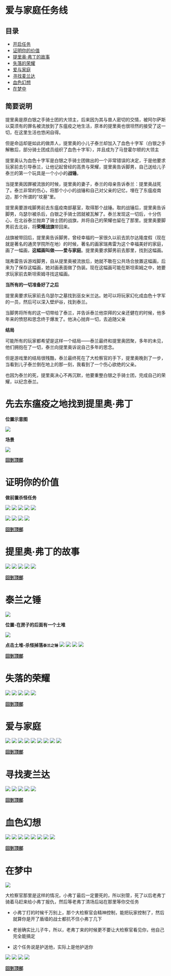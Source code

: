 # 爱与家庭任务线

## **目录**

- [开启任务](#先去东瘟疫之地找到提里奥·弗丁)
- [证明你的价值](#证明你的价值)
- [提里奥·弗丁的故事](#提里奥·弗丁的故事)
- [失落的荣耀](#失落的荣耀)
- [爱与家庭](#爱与家庭)
- [寻找麦兰达](#寻找麦兰达)
- [血色幻想](#血色幻想)
- [在梦中](#在梦中)

## **简要说明**

提里奥是原白银之手骑士团的大领主，后来因为其与兽人密切的交情，被阿尔萨斯以莫须有的罪名被流放到了东瘟疫之地生活，原本的提里奥也很坦然的接受了这一切，在这里生活也悠闲自得。

但是命运却是如此的做弄人，提里奥的小儿子泰兰却加入了血色十字军（白银之手解散后，部分骑士团成员组织了血色十字军），并且成为了马登霍尔顿的大领主

提里奥认为血色十字军是白银之手骑士团做出的一个非常错误的决定，于是他要求玩家前去引导泰兰，让他记起曾经的高贵与荣耀，提里奥告诉脚男，自己送给儿子泰兰的第一个玩具是一个小小的**战锤**。

当提里奥因罪被流放的时候，提里奥的妻子，泰兰的母亲告诉泰兰：提里奥战死了。泰兰非常的伤心，将那个小小的战锤和自己对父亲的记忆，埋在了东瘟疫南边，那个所谓的“坟墓”里。

提里奥要游戏脚男前去东瘟疫南部墓室，取得那个战锤。取的战锤后，提里奥告诉脚男，乌瑟尔被杀后，白银之手骑士团就被瓦解了。泰兰发现这一切后，十分伤心，在北谷泰兰抛弃了骑士团的战旗，并将自己的荣耀也留在了那里。提里奥要脚男前去北谷，将**荣耀战旗**带回来。

战旗被带回后，提里奥告诉脚男，曾经幸福的一家很久以前去凯尔达隆度假（现在就是著名的通灵学院所在地）的时候，著名的画家瑞弗雷为这个幸福美好的家庭，画了一幅画，**这幅画叫做——爱与家庭**。提里奥要求脚男前去那里，找到这幅画。

瑞弗雷告诉游戏脚男，自从提里奥被流放后，她就不敢在公共场合放置这幅画，后来为了保存这幅画，她对画表面做了伪装。现在这幅画可能在斯坦索姆之中，她要求玩家前去斯坦索姆寻找这幅画。

**当所有的一切准备好了之后**

提里奥要求玩家前去乌瑟尔之墓找到巫女米兰达。她可以将玩家幻化成血色十字军的一员，然后可以深入壁炉谷，找到泰兰。

当脚男将所有的这一切带给了泰兰，并告诉泰兰他崇拜的父亲还健在的时候，他多年来的愤怒和思念终于爆发了。他决心抛弃一切，去追随父亲

**结局**

可能所有的玩家都希望是这样一个结局——泰兰最终和提里奥团聚，多年的未见，他们拥抱在了一切，泰兰向提里奥诉说自己多年的思念。

但是游戏里的结局很残酷，泰兰最终死在了大检察官的手下，提里奥晚到了一步，当看到儿子泰兰倒在地上的那一刻，我看到了一个伤心欲绝的父亲。

也因为泰兰的死，提里奥决心不再沉默，他要重整白银之手骑士团，完成自己的荣耀，以纪念泰兰。

# 先去东瘟疫之地找到提里奥·弗丁

**位置示意图**

![](./assets/a-1.jpg)

**场景**

![](./assets/a-2.png)

**[回到顶部](#爱与家庭任务线)**

# 证明你的价值

**做前置杀怪任务**

![](./assets/a-3.jpg)
![](./assets/a-4.jpg)
![](./assets/a-5.jpg)
![](./assets/a-6.png)
![](./assets/a-7.png)

![](./assets/a-8.png)
![](./assets/a-9.png)
![](./assets/a-10.png)
![](./assets/a-11.png)

**[回到顶部](#爱与家庭任务线)**

# 提里奥·弗丁的故事

![](./assets/30.png)
![](./assets/13.png)
![](./assets/31.png)
![](./assets/32.png)
![](./assets/33.png)

**[回到顶部](#爱与家庭任务线)**

# 泰兰之锤

![](./assets/15.png)

**位置-在房子的后面有一个土堆**

![](./assets/16.png)

**点击土堆-杀怪掉落`泰兰之锤`**
![](./assets/17.png)
![](./assets/18.png)
![](./assets/19.png)
![](./assets/20.png)

**[回到顶部](#爱与家庭任务线)**

# 失落的荣耀

![](./assets/21.png)
![](./assets/22.png)
![](./assets/40.png)
![](./assets/41.png)
![](./assets/42.png)

**[回到顶部](#爱与家庭任务线)**

# 爱与家庭

![](./assets/43.png)
![](./assets/50.png)
![](./assets/51.png)
![](./assets/52.png)
![](./assets/53.png)
![](./assets/54.png)
![](./assets/10.jpg)
![](./assets/55.png)
![](./assets/56.png)

**[回到顶部](#爱与家庭任务线)**

# 寻找麦兰达

![](./assets/60.png)
![](./assets/61.png)
![](./assets/62.png)
![](./assets/63.png)
![](./assets/64.png)

**[回到顶部](#爱与家庭任务线)**

# 血色幻想

![](./assets/70.png)
![](./assets/71.png)
![](./assets/72.png)
![](./assets/73.png)
![](./assets/74.png)
![](./assets/75.png)
![](./assets/76.png)
![](./assets/77.png)

**[回到顶部](#爱与家庭任务线)**

# 在梦中

![](./assets/78.png)

大检察官那里是这样的情况，小弗丁最后一定要死的，所以别管，死了以后老弗丁骑着马赶来给小弗丁报仇，然后等老弗丁清场后站在那里等你交任务

- 小弗丁打的时候千万别上，那个大检察官会精神控制，能把玩家控制了，然后就算你是开了盾墙的战士都抗不住小弗丁几下

- 老爸确实比儿子牛，所以，老弗丁来的时候更不要让大检察官看见你，他自己完全能搞定

- 这个任务说是护送他，实际上是他护送你

![](./assets/80.png)
![](./assets/81.png)
![](./assets/82.png)
![](./assets/83.png)

**[回到顶部](#爱与家庭任务线)**
